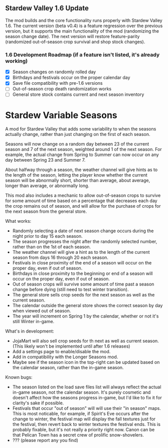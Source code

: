 ## Stardew Valley 1.6 Update 

The mod builds and the core functionality runs properly with Stardew Valley 1.6.
The current version (beta v0.4) is a feature regression over the previous version, but it supports the main functionality of the mod (randomizing the season change date).
The next version will restore feature-parity (randomized out-of-season crop survival and shop stock changes).

### 1.6 Development Roadmap (if a feature isn't listed, it's already working)

- [x] Season changes on randomly rolled day
- [X] Birthdays and festivals occur on the proper calendar day
- [X] Save file compatibility with pre-1.6 versions
- [ ] Out-of-season crop death randomization works
- [ ] General store stock contains current and next season inventory

# Stardew Variable Seasons

A mod for Stardew Valley that adds some variability to when the seasons actually change, rather than just changing on the first of each season.

Seasons will now change on a random day between 23 of the current season and 7 of the next season, weighted around 1 of the next season.
For example, the actual change from Spring to Summer can now occur on any day between Spring 23 and Summer 7.

About halfway through a season, the weather channel will give hints as to the length of the season, letting the player know whether the current season will be abnormally short, shorter than average, about average, longer than average, or abnormally long.

This mod also includes a mechanic to allow out-of-season crops to survive for some amount of time based on a percentage that decreases each day the crop remains out of season, and will allow for the purchase of crops for the next season from the general store.

What works:

- Randomly selecting a date of next season change occurs during the night prior to day 15 each season.
- The season progresses the night after the randomly selected number, rather than on the 1st of each season.
- The weather channel will give a hint as to the length of the current season from days 16 through 20 each season.
- Festivals in close proximity of the end of a season will occur on the proper day, even if out of season.
- Birthdays in close proximity to the beginning or end of a season will occur on the proper day, even if out of season.
- Out of season crops will survive some amount of time past a season change before dying (still need to test winter transition).
- The general store sells crop seeds for the next season as well as the current season.
- The calendar outside the general store shows the correct season by day when viewed out of season.
- The year will increment on Spring 1 by the calendar, whether or not it's still Winter in-game.

What's in development:

- JojaMart will also sell crop seeds for th next as well as current season. (This likely won't be implemented until after 1.6 releases)
- Add a settings page to enable/disable the mod.
- Add in compatibility with the Longer Seasons mod.
- Maybe see if the season icon in the top-right can be updated based on the calendar season, rather than the in-game season.

Known bugs:

- The season listed on the load save files list will always reflect the actual in-game season, not the calendar season. It's purely cosmetic and doesn't affect how the seasons progress in-game, but I'd like to fix it for clarity's sake if possible.
- Festivals that occur "out of season" will will use their "in season" maps. This is most noticable, for example, if Spirit's Eve occurs after the change to winter, the festival map will display the fall textures just for the festival, then revert back to winter textures the festival ends. This is probably fixable, but it's not really a priority right now. Canon can be that Pelican Town has a secret crew of prolific snow-shovelers.
- ??? (please report any you find)
